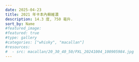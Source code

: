 ```yaml
---
date: 2025-04-23
title: 2021 年卡本內蘇維濃
description: 14.3 度, 750 毫升.
sort_by: Name
#featured_image: 
#featured: true
#type: gallery
#categories: ["whisky", "macallan"]
#resources:
#  - src: macallan/20_30_40_50/PXL_20241004_100905984.jpg
---
```

